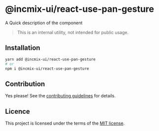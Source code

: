 # @incmix-ui/react-use-pan-gesture

A Quick description of the component

> This is an internal utility, not intended for public usage.

## Installation

```sh
yarn add @incmix-ui/react-use-pan-gesture
# or
npm i @incmix-ui/react-use-pan-gesture
```

## Contribution

Yes please! See the
[contributing guidelines](https://github.com/incmix-ui/incmix-ui/blob/master/CONTRIBUTING.md)
for details.

## Licence

This project is licensed under the terms of the
[MIT license](https://github.com/incmix-ui/incmix-ui/blob/master/LICENSE).
